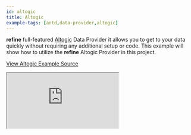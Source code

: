 ```yaml
---
id: altogic
title: Altogic
example-tags: [antd,data-provider,altogic]
---
```


**refine** full-featured [Altogic](https://altogic.com/) Data Provider it allows you to get to your data quickly without requiring any additional setup or code. This example will show how to utilize the **refine** Altogic Provider in this project.

[View Altogic Example Source](https://github.com/pankod/refine/tree/master/examples/dataProvider/altogic)

<iframe loading="lazy" src="https://stackblitz.com//github/pankod/refine/tree/master/examples/dataProvider/altogic?embed=1&view=preview&theme=dark&preset=node&ctl=1"
    style={{width: "100%", height:"80vh", border: "0px", borderRadius: "8px", overflow:"hidden"}}
    title="refine-strapi-example"
></iframe>
